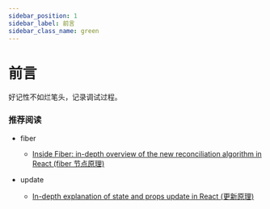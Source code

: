 ```yaml
---
sidebar_position: 1
sidebar_label: 前言
sidebar_class_name: green
---
```


# 前言

好记性不如烂笔头，记录调试过程。

### 推荐阅读

- fiber

  - <a href="https://indepth.dev/posts/1008/inside-fiber-in-depth-overview-of-the-new-reconciliation-algorithm-in-react">Inside Fiber: in-depth overview of the new reconciliation algorithm in React (fiber 节点原理)</a>

- update
  - <a href="https://indepth.dev/posts/1009/in-depth-explanation-of-state-and-props-update-in-react">In-depth explanation of state and props update in React (更新原理)</a>
